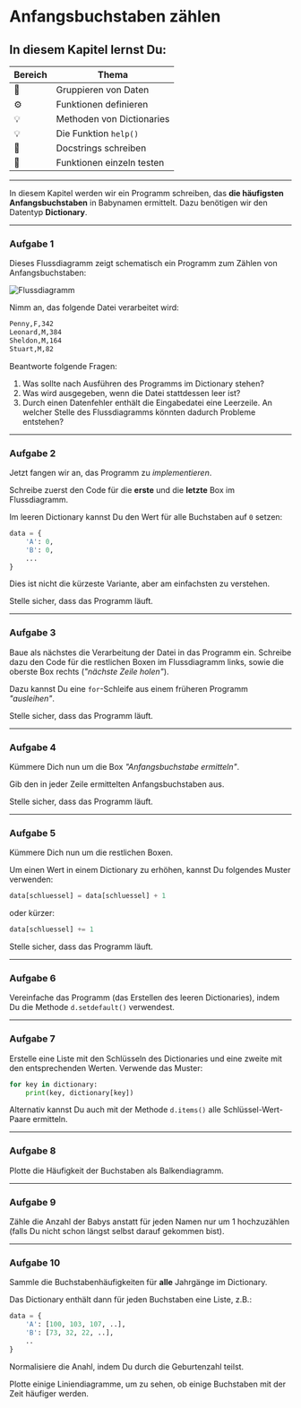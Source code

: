 
# Anfangsbuchstaben zählen

## In diesem Kapitel lernst Du:

| Bereich | Thema |
|---------|-------|
| 🔀 | Gruppieren von Daten |
| ⚙ | Funktionen definieren |
| 💡 | Methoden von Dictionaries |
| 💡 | Die Funktion `help()` |
| 🔧 | Docstrings schreiben |
| 🐞 | Funktionen einzeln testen |

----

In diesem Kapitel werden wir ein Programm schreiben, das **die häufigsten Anfangsbuchstaben** in Babynamen ermittelt. Dazu benötigen wir den Datentyp **Dictionary**.

----

### Aufgabe 1

Dieses Flussdiagramm zeigt schematisch ein Programm zum Zählen von Anfangsbuchstaben:

![Flussdiagramm](../images/zaehlen.png)

Nimm an, das folgende Datei verarbeitet wird:

```bash
Penny,F,342
Leonard,M,384
Sheldon,M,164
Stuart,M,82
```

Beantworte folgende Fragen:

1. Was sollte nach Ausführen des Programms im Dictionary stehen?
2. Was wird ausgegeben, wenn die Datei stattdessen leer ist?
3. Durch einen Datenfehler enthält die Eingabedatei eine Leerzeile. An welcher Stelle des Flussdiagramms könnten dadurch Probleme entstehen?

----

### Aufgabe 2

Jetzt fangen wir an, das Programm zu *implementieren*.

Schreibe zuerst den Code für die **erste** und die **letzte** Box im Flussdiagramm.

Im leeren Dictionary kannst Du den Wert für alle Buchstaben auf `0` setzen:

```python
data = {
	'A': 0,
	'B': 0,
	...
}
```

Dies ist nicht die kürzeste Variante, aber am einfachsten zu verstehen.

Stelle sicher, dass das Programm läuft.

----

### Aufgabe 3

Baue als nächstes die Verarbeitung der Datei in das Programm ein. Schreibe dazu den Code für die restlichen Boxen im Flussdiagramm links, sowie die oberste Box rechts (*"nächste Zeile holen"*).

Dazu kannst Du eine `for`-Schleife aus einem früheren Programm *"ausleihen"*.

Stelle sicher, dass das Programm läuft.

----

### Aufgabe 4

Kümmere Dich nun um die Box *"Anfangsbuchstabe ermitteln"*.

Gib den in jeder Zeile ermittelten Anfangsbuchstaben aus.

Stelle sicher, dass das Programm läuft.

----

### Aufgabe 5

Kümmere Dich nun um die restlichen Boxen.

Um einen Wert in einem Dictionary zu erhöhen, kannst Du folgendes Muster verwenden:

```python
data[schluessel] = data[schluessel] + 1
```

oder kürzer:

```python
data[schluessel] += 1
```

Stelle sicher, dass das Programm läuft.

----

### Aufgabe 6

Vereinfache das Programm (das Erstellen des leeren Dictionaries), indem Du die Methode `d.setdefault()` verwendest.

----

### Aufgabe 7

Erstelle eine Liste mit den Schlüsseln des Dictionaries und eine zweite mit den entsprechenden Werten. Verwende das Muster:

```python
for key in dictionary:
    print(key, dictionary[key])

```

Alternativ kannst Du auch mit der Methode `d.items()` alle Schlüssel-Wert-Paare ermitteln.

----

### Aufgabe 8

Plotte die Häufigkeit der Buchstaben als Balkendiagramm.

----

### Aufgabe 9

Zähle die Anzahl der Babys anstatt für jeden Namen nur um 1 hochzuzählen (falls Du nicht schon längst selbst darauf gekommen bist).

----

### Aufgabe 10

Sammle die Buchstabenhäufigkeiten für **alle** Jahrgänge im Dictionary.

Das Dictionary enthält dann für jeden Buchstaben eine Liste, z.B.:

```python
data = {
    'A': [100, 103, 107, ..],
    'B': [73, 32, 22, ..],
    ..
}
```

Normalisiere die Anahl, indem Du durch die Geburtenzahl teilst.

Plotte einige Liniendiagramme, um zu sehen, ob einige Buchstaben mit der Zeit häufiger werden.
